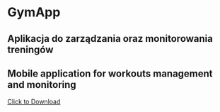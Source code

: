 # GymApp
## Aplikacja do zarządzania oraz monitorowania treningów
## Mobile application for workouts management and monitoring

<a href="myFile.js" download>Click to Download</a>
